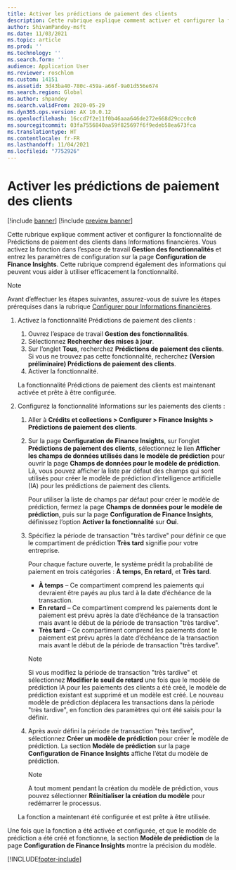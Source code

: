 ```yaml
---
title: Activer les prédictions de paiement des clients
description: Cette rubrique explique comment activer et configurer la fonctionnalité de Prédictions de paiement des clients dans Informations financières.
author: ShivamPandey-msft
ms.date: 11/03/2021
ms.topic: article
ms.prod: ''
ms.technology: ''
ms.search.form: ''
audience: Application User
ms.reviewer: roschlom
ms.custom: 14151
ms.assetid: 3d43ba40-780c-459a-a66f-9a01d556e674
ms.search.region: Global
ms.author: shpandey
ms.search.validFrom: 2020-05-29
ms.dyn365.ops.version: AX 10.0.12
ms.openlocfilehash: 16ccd7f2e11f0b46aaa646de272e668d29ccc0c0
ms.sourcegitcommit: 03fa7556840aa59f825697f6f9edeb58ea673fca
ms.translationtype: HT
ms.contentlocale: fr-FR
ms.lasthandoff: 11/04/2021
ms.locfileid: "7752926"
---
```

# <a name="enable-customer-payment-predictions"></a>Activer les prédictions de paiement des clients

[!include [banner](../includes/banner.md)]
[!include [preview banner](../includes/preview-banner.md)]

Cette rubrique explique comment activer et configurer la fonctionnalité de Prédictions de paiement des clients dans Informations financières. Vous activez la fonction dans l’espace de travail **Gestion des fonctionnalités** et entrez les paramètres de configuration sur la page **Configuration de Finance Insights**. Cette rubrique comprend également des informations qui peuvent vous aider à utiliser efficacement la fonctionnalité.

> [!NOTE]
> Avant d’effectuer les étapes suivantes, assurez-vous de suivre les étapes prérequises dans la rubrique [Configurer pour Informations financières](configure-for-fin-insites.md).

1. Activez la fonctionnalité Prédictions de paiement des clients :

    1. Ouvrez l’espace de travail **Gestion des fonctionnalités**.
    2. Sélectionnez **Rechercher des mises à jour**.
    3. Sur l’onglet **Tous**, recherchez **Prédictions de paiement des clients**. Si vous ne trouvez pas cette fonctionnalité, recherchez **(Version préliminaire) Prédictions de paiement des clients**. 
    4. Activer la fonctionnalité.

    La fonctionnalité Prédictions de paiement des clients est maintenant activée et prête à être configurée.

2. Configurez la fonctionnalité Informations sur les paiements des clients :

    1. Aller à **Crédits et collections \> Configurer \> Finance Insights \> Prédictions de paiement des clients**.
    2. Sur la page **Configuration de Finance Insights**, sur l’onglet **Prédictions de paiement des clients**, sélectionnez le lien **Afficher les champs de données utilisés dans le modèle de prédiction** pour ouvrir la page **Champs de données pour le modèle de prédiction**. Là, vous pouvez afficher la liste par défaut des champs qui sont utilisés pour créer le modèle de prédiction d’intelligence artificielle (IA) pour les prédictions de paiement des clients.

        Pour utiliser la liste de champs par défaut pour créer le modèle de prédiction, fermez la page **Champs de données pour le modèle de prédiction**, puis sur la page **Configuration de Finance Insights**, définissez l’option **Activer la fonctionnalité** sur **Oui**.

    3. Spécifiez la période de transaction "très tardive" pour définir ce que le compartiment de prédiction **Très tard** signifie pour votre entreprise.

        Pour chaque facture ouverte, le système prédit la probabilité de paiement en trois catégories : **À temps**, **En retard**, et **Très tard**.

        - **À temps** – Ce compartiment comprend les paiements qui devraient être payés au plus tard à la date d’échéance de la transaction.
        - **En retard** – Ce compartiment comprend les paiements dont le paiement est prévu après la date d’échéance de la transaction mais avant le début de la période de transaction "très tardive".
        - **Très tard** – Ce compartiment comprend les paiements dont le paiement est prévu après la date d’échéance de la transaction mais avant le début de la période de transaction "très tardive".

        > [!NOTE]
        > Si vous modifiez la période de transaction "très tardive" et sélectionnez **Modifier le seuil de retard** une fois que le modèle de prédiction IA pour les paiements des clients a été créé, le modèle de prédiction existant est supprimé et un modèle est créé. Le nouveau modèle de prédiction déplacera les transactions dans la période "très tardive", en fonction des paramètres qui ont été saisis pour la définir.

    4. Après avoir défini la période de transaction "très tardive", sélectionnez **Créer un modèle de prédiction** pour créer le modèle de prédiction. La section **Modèle de prédiction** sur la page **Configuration de Finance Insights** affiche l’état du modèle de prédiction.

        > [!NOTE]
        > A tout moment pendant la création du modèle de prédiction, vous pouvez sélectionner **Réinitialiser la création du modèle** pour redémarrer le processus.

    La fonction a maintenant été configurée et est prête à être utilisée.

Une fois que la fonction a été activée et configurée, et que le modèle de prédiction a été créé et fonctionne, la section **Modèle de prédiction** de la page **Configuration de Finance Insights** montre la précision du modèle.

[!INCLUDE[footer-include](../../includes/footer-banner.md)]
